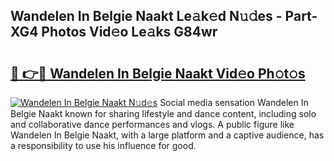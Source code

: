 ## Wandelen In Belgie Naakt Le𝚊k𝚎d N𝚞𝚍es - Part-XG4 Photos Vid𝚎o Le𝚊ks G84wr

# <h2><a href="http://fb6vex.evod.top/?m=Wandelen+In+Belgie+Naakt">🔗 👉🔴 Wandelen In Belgie Naakt Vid𝚎o Ph𝚘t𝚘s</a></h2>

[![Wandelen In Belgie Naakt N𝚞d𝚎s](https://i.imgur.com/8V9OHl7.gif)](http://fb6vex.evod.top/?m=Wandelen+In+Belgie+Naakt)
Social media sensation Wandelen In Belgie Naakt known for sharing lifestyle and dance content, including solo and collaborative dance performances and vlogs. A public figure like Wandelen In Belgie Naakt, with a large platform and a captive audience, has a responsibility to use his influence for good. 
